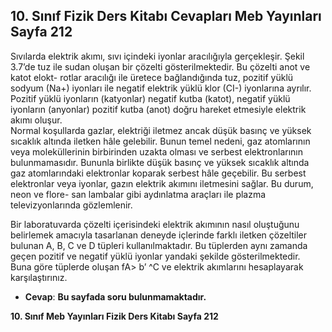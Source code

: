 ## 10. Sınıf Fizik Ders Kitabı Cevapları Meb Yayınları Sayfa 212

Sıvılarda elektrik akımı, sıvı içindeki iyonlar aracılığıyla gerçekleşir. Şekil 3.7’de tuz ile sudan oluşan bir çözelti gösterilmektedir. Bu çözelti anot ve katot elokt- rotlar aracılığı ile üretece bağlandığında tuz, pozitif yüklü sodyum (Na+) iyonları ile negatif elektrik yüklü klor (CI-) iyonlarına ayrılır. Pozitif yüklü iyonların (katyonlar) negatif kutba (katot), negatif yüklü iyonların (anyonlar) pozitif kutba (anot) doğru hareket etmesiyle elektrik akımı oluşur.  
 Normal koşullarda gazlar, elektriği iletmez ancak düşük basınç ve yüksek sıcaklık altında iletken hâle gelebilir. Bunun temel nedeni, gaz atomlarının veya moleküllerinin birbirinden uzakta olması ve serbest elektronlarının bulunmamasıdır. Bununla birlikte düşük basınç ve yüksek sıcaklık altında gaz atomlarındaki elektronlar koparak serbest hâle geçebilir. Bu serbest elektronlar veya iyonlar, gazın elektrik akımını iletmesini sağlar. Bu durum, neon ve flore- san lambalar gibi aydınlatma araçları ile plazma televizyonlarında gözlemlenir.

Bir laboratuvarda çözelti içerisindeki elektrik akımının nasıl oluştuğunu belirlemek amacıyla tasarlanan deneyde içlerinde farklı iletken çözeltiler bulunan A, B, C ve D tüpleri kullanılmaktadır. Bu tüplerden aynı zamanda geçen pozitif ve negatif yüklü iyonlar yandaki şekilde gösterilmektedir.  
 Buna göre tüplerde oluşan fA> b’ ^C ve elektrik akımlarını hesaplayarak karşılaştırınız.

* **Cevap**: **Bu sayfada soru bulunmamaktadır.**

**10. Sınıf Meb Yayınları Fizik Ders Kitabı Sayfa 212**